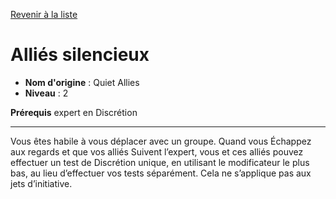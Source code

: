 [Revenir à la liste](list.md)

# Alliés silencieux

 * **Nom d'origine** : Quiet Allies
 * **Niveau** : 2


<p><strong>Prérequis</strong> expert en Discrétion</p>
<hr>
<p>Vous êtes habile à vous déplacer avec un groupe. Quand vous Échappez aux regards et que vos alliés Suivent l’expert, vous et ces alliés pouvez effectuer un test de Discrétion unique, en utilisant le modificateur le plus bas, au lieu d’effectuer vos tests séparément. Cela ne s’applique pas aux jets d’initiative.</p>